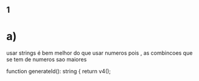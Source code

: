 ###

## 1

# a)

usar strings é bem melhor do que usar numeros pois , as combincoes que se tem de numeros sao maiores

function generateId(): string {
return v4();

